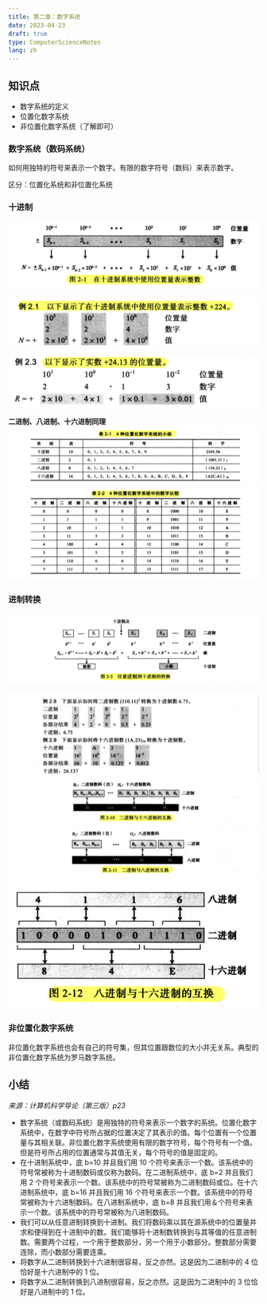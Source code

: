 ```yaml
---
title: 第二章：数字系统
date: 2023-04-23
draft: true
type: ComputerScienceNotes
lang: zh
---
```


## 知识点

- 数字系统的定义
- 位置化数字系统
- 非位置化数字系统（了解即可）

### 数字系统（数码系统）

如何用独特的符号来表示一个数字。有限的数字符号（数码）来表示数字。

区分：位置化系统和非位置化系统

### 十进制

![十进制](/public/images/computer-science-notes/2.1.png)

![十进制](/public/images/computer-science-notes/2.2.png)

![十进制](/public/images/computer-science-notes/2.3.png)

**二进制、八进制、十六进制同理**
![十进制](/public/images/computer-science-notes/2.4.png)
![十进制](/public/images/computer-science-notes/2.5.png)

### 进制转换

![进制转换](/public/images/computer-science-notes/2.6.png)

![进制转换](/public/images/computer-science-notes/2.7.png)
![进制转换](/public/images/computer-science-notes/2.8.png)
![进制转换](/public/images/computer-science-notes/2.9.png)
![进制转换](/public/images/computer-science-notes/2.10.png)

### 非位置化数字系统

非位置化数字系统也会有自己的符号集，但其位置跟数位的大小并无关系。典型的非位置化数字系统为罗马数字系统。

## 小结

_来源：计算机科学导论（第三版）p23_

- 数字系统（或数码系统）是用独特的符号来表示一个数字的系统。位置化数字系统中，在数字中符号所占据的位置决定了其表示的值。每个位置有一个位置量与其相关联。非位置化数字系统使用有限的数字符号，每个符号有一个值。但是符号所占用的位置通常与其值无关，每个符号的值是固定的。
- 在十进制系统中，底 b=10 并且我们用 10 个符号来表示一个数。该系统中的符号常被称为十进制数码或仅称为数码。在二进制系统中，底 b=2 并且我们用 2 个符号来表示一个数。该系统中的符号常被称为二进制数码或位。在十六进制系统中，底 b=16 并且我们用 16 个符号来表示一个数。该系统中的符号常被称为十六进制数码。在八进制系统中，底 b=8 并且我们用＆个符号来表示一个数。该系统中的符号常被称为八进制数码。
- 我们可以从任意进制转换到十进制。我们将数码乘以其在源系统中的位置量并求和便得到在十进制中的数。我们能够将十进制数转换到与其等值的任意进制数。需要两个过程，一个用于整数部分，另一个用于小数部分。整数部分需要连除，而小数部分需要连乘。
- 将数字从二进制转换到十六进制很容易，反之亦然。这是因为二进制中的 4 位恰好是十六进制中的 1 位。
- 将数字从二进制转换到八进制很容易，反之亦然。这是因为二进制中的 3 位恰好是八进制中的 1 位。
